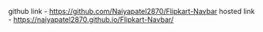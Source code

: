 github link -  https://github.com/Naiyapatel2870/Flipkart-Navbar
hosted link -  https://naiyapatel2870.github.io/Flipkart-Navbar/
